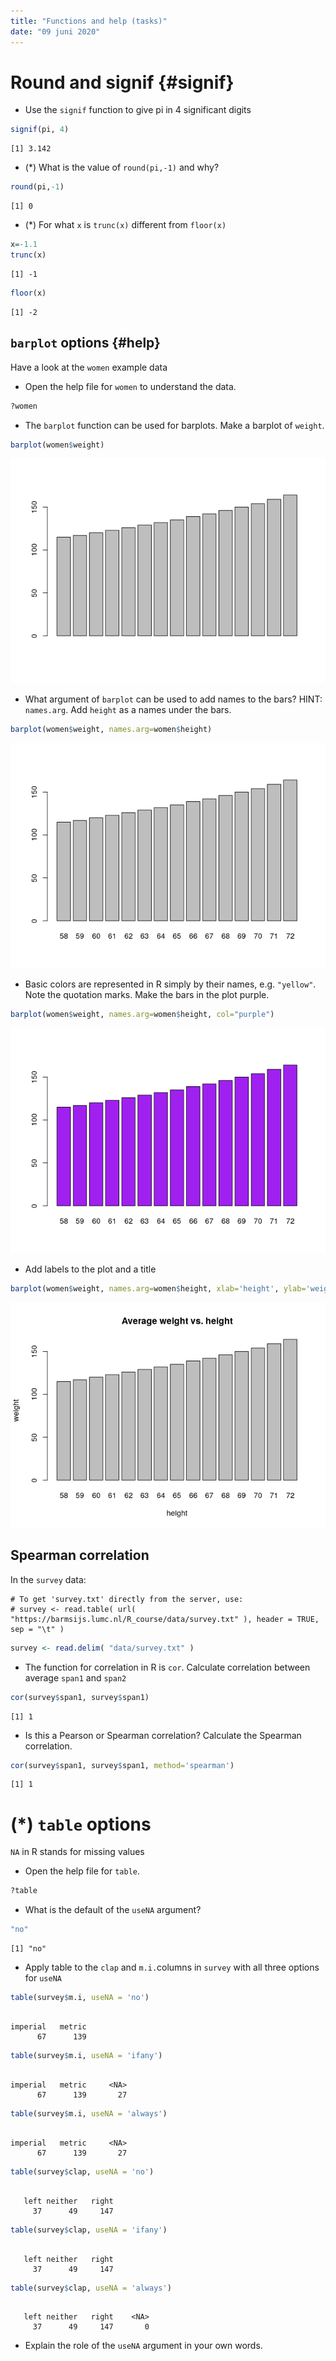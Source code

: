```yaml
---
title: "Functions and help (tasks)"
date: "09 juni 2020"
---
```




# Round and signif {#signif}

- Use the `signif` function to give pi in 4 significant digits

```r
signif(pi, 4)
```

```
[1] 3.142
```

- (*) What is the value of `round(pi,-1)` and why?

```r
round(pi,-1)
```

```
[1] 0
```

- (*) For what `x` is `trunc(x)` different from `floor(x)`

```r
x=-1.1
trunc(x)
```

```
[1] -1
```

```r
floor(x)
```

```
[1] -2
```


## `barplot` options {#help}

Have a look at the `women` example data

- Open the help file for `women` to understand the data.

```r
?women
```

- The `barplot` function can be used for barplots. Make a barplot of `weight`.

```r
barplot(women$weight)
```

![](06_help.tasks.code_files/figure-html/unnamed-chunk-5-1.png)<!-- -->

-	What argument of `barplot` can be used to add names to the bars? HINT: `names.arg`. Add `height` as a names under the bars.

```r
barplot(women$weight, names.arg=women$height)
```

![](06_help.tasks.code_files/figure-html/unnamed-chunk-6-1.png)<!-- -->

- Basic colors are represented in R simply by their names, e.g. `"yellow"`. Note the quotation marks. Make the bars in the plot purple.

```r
barplot(women$weight, names.arg=women$height, col="purple")
```

![](06_help.tasks.code_files/figure-html/unnamed-chunk-7-1.png)<!-- -->

- Add labels to the plot and a title

```r
barplot(women$weight, names.arg=women$height, xlab='height', ylab='weight', main='Average weight vs. height') 
```

![](06_help.tasks.code_files/figure-html/unnamed-chunk-8-1.png)<!-- -->


## Spearman correlation

In the `survey` data:


```
# To get 'survey.txt' directly from the server, use:
# survey <- read.table( url( "https://barmsijs.lumc.nl/R_course/data/survey.txt" ), header = TRUE, sep = "\t" )
```

```r
survey <- read.delim( "data/survey.txt" )
```

-	The function for correlation in R is `cor`. Calculate correlation between average `span1` and `span2`

```r
cor(survey$span1, survey$span1)
```

```
[1] 1
```

- Is this a Pearson or Spearman correlation? Calculate the Spearman correlation.

```r
cor(survey$span1, survey$span1, method='spearman')
```

```
[1] 1
```

# (*) `table` options

`NA` in R stands for missing values

- Open the help file for `table`.

```r
?table
```

- What is the default of the `useNA` argument?

```r
"no"
```

```
[1] "no"
```

- Apply table to the `clap` and `m.i.`columns in `survey` with all three options for `useNA`

```r
table(survey$m.i, useNA = 'no')
```

```

imperial   metric 
      67      139 
```

```r
table(survey$m.i, useNA = 'ifany')
```

```

imperial   metric     <NA> 
      67      139       27 
```

```r
table(survey$m.i, useNA = 'always')
```

```

imperial   metric     <NA> 
      67      139       27 
```

```r
table(survey$clap, useNA = 'no')
```

```

   left neither   right 
     37      49     147 
```

```r
table(survey$clap, useNA = 'ifany')
```

```

   left neither   right 
     37      49     147 
```

```r
table(survey$clap, useNA = 'always')
```

```

   left neither   right    <NA> 
     37      49     147       0 
```

- Explain the role of the `useNA` argument in your own words.
